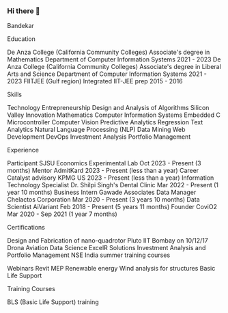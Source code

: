 ### Hi there 👋

Bandekar 

Education

De Anza College (California Community Colleges)
Associate's degree in Mathematics
Department of Computer Information Systems
2021 - 2023
De Anza College (California Community Colleges)
Associate's degree in Liberal Arts and Science
Department of Computer Information Systems
2021 - 2023
FIITJEE (Gulf region)
Integrated IIT-JEE prep
2015 - 2016

Skills

Technology Entrepreneurship
Design and Analysis of Algorithms
Silicon Valley Innovation
Mathematics
Computer Information Systems
Embedded C
Microcontroller
Computer Vision
Predictive Analytics
Regression
Text Analytics
Natural Language Processing (NLP)
Data Mining
Web Development
DevOps
Investment Analysis
Portfolio Management

Experience

Participant
SJSU Economics Experimental Lab
Oct 2023 - Present (3 months)
Mentor
AdmitKard
2023 - Present (less than a year)
Career Catalyst advisory
KPMG US
2023 - Present (less than a year)
Information Technology Specialist
Dr. Shilpi Singh's Dental Clinic
Mar 2022 - Present (1 year 10 months)
Business Intern
Gawade Associates
Data Manager
Chelactos Corporation
Mar 2020 - Present (3 years 10 months)
Data Scientist
AiVariant
Feb 2018 - Present (5 years 11 months)
Founder
CoviO2
Mar 2020 - Sep 2021 (1 year 7 months)

Certifications

Design and Fabrication of nano-quadrotor
Pluto IIT Bombay on 10/12/17 Drona Aviation
Data Science ExcelR Solutions
Investment Analysis and Portfolio Management
NSE India summer training courses


Webinars
Revit MEP
Renewable energy
Wind analysis for structures
Basic Life Support


Training Courses

BLS (Basic Life Support) training

<!--
**sanbancan/SANBANCAN** is a ✨ _special_ ✨ repository because its `README.md` (this file) appears on your GitHub profile.

Here are some ideas to get you started:

- 🔭 I’m currently working on ...
- 🌱 I’m currently learning ...
- 👯 I’m looking to collaborate on ...
- 🤔 I’m looking for help with ...
- 💬 Ask me about ...
- 📫 How to reach me: ...
- 😄 Pronouns: ...
- ⚡ Fun fact: ...
-->
